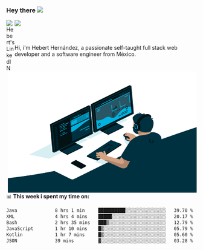 ### Hey there <img src="https://media.giphy.com/media/hvRJCLFzcasrR4ia7z/giphy.gif" width="25px">
<a href="https://www.linkedin.com/in/evertcode/" target="_blank">
  <img align="left" alt="Hebert's LinkedIN" width="22px" src="https://raw.githubusercontent.com/peterthehan/peterthehan/master/assets/linkedin.svg" />
</a>

![](https://visitor-badge.glitch.me/badge?page_id=evertcode.evertcode)

<br />

Hi, i'm Hebert Hernández, a passionate self-taught full stack web developer and a software engineer from México.

<img align="right" alt="GIF" src="https://github.com/evertcode/evertcode/blob/master/code.gif?raw=true" width="500" height="320" />

📊 **This week i spent my time on:**

<!--START_SECTION:waka-->

```text
Java              8 hrs 1 min     ██████████░░░░░░░░░░░░░░░   39.70 %
XML               4 hrs 4 mins    █████░░░░░░░░░░░░░░░░░░░░   20.17 %
Bash              2 hrs 35 mins   ███▒░░░░░░░░░░░░░░░░░░░░░   12.79 %
JavaScript        1 hr 10 mins    █▒░░░░░░░░░░░░░░░░░░░░░░░   05.79 %
Kotlin            1 hr 7 mins     █▒░░░░░░░░░░░░░░░░░░░░░░░   05.60 %
JSON              39 mins         ▓░░░░░░░░░░░░░░░░░░░░░░░░   03.28 %
```

<!--END_SECTION:waka-->
